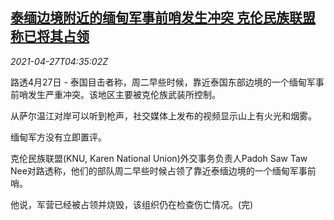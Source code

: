 <!--1619499662000-->
[泰缅边境附近的缅甸军事前哨发生冲突 克伦民族联盟称已将其占领](https://cn.reuters.com/article/thailand-myanmar-0427-tues-idCNKBS2CE0AO)
------

<div><i>2021-04-27T04:35:02Z</i></div><p>路透4月27日 - 泰国目击者称，周二早些时候，靠近泰国东部边境的一个缅甸军事前哨发生严重冲突。该地区主要被克伦族武装所控制。</p><p>从萨尔温江对岸可以听到枪声，社交媒体上发布的视频显示山上有火光和烟雾。</p><p>缅甸军方没有立即置评。</p><p>克伦民族联盟(KNU, Karen National Union)外交事务负责人Padoh Saw Taw Nee对路透称，他们的部队周二早些时候占领了靠近泰缅边境的一个缅甸军事前哨。</p><p>他说，军营已经被占领并烧毁，该组织仍在检查伤亡情况。(完)</p>
